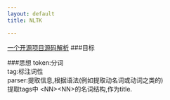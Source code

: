 ```yaml
---
layout: default
title: NLTK

---
```


[一个开源项目源码解析](http://cs.nyu.edu/~tk883/software/annotate/annotate.py.txt)
###目标

###思想
token:分词  
tag:标注词性  
parser:提取信息,根据语法(例如提取动名词或动词之类的)  
提取tags中 \<NN\>\<NN\>的名词结构,作为title.
